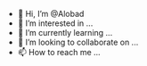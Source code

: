 - 👋 Hi, I’m @Alobad
- 👀 I’m interested in ...
- 🌱 I’m currently learning ...
- 💞️ I’m looking to collaborate on ...
- 📫 How to reach me ...

<!---
Alobad/Alobad is a ✨ special ✨ repository because its `README.md` (this file) appears on your GitHub profile.
You can click the Preview link to take a look at your changes.
--->
